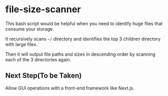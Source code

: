 # file-size-scanner

This bash script would be helpful when you need to identify huge files that consume your storage.

It recursively scans ```~/``` directory and identifies the top 3 children directory with large files.

Then it will output file paths and sizes in descending order by scanning each of the 3 directories again.

## Next Step(To be Taken)

Allow GUI operations with a front-end framework like Next.js.
